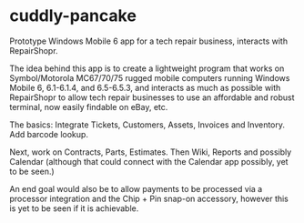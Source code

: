 # cuddly-pancake
Prototype Windows Mobile 6 app for a tech repair business, interacts with RepairShopr.

The idea behind this app is to create a lightweight program that works on Symbol/Motorola MC67/70/75 rugged mobile computers running Windows Mobile 6, 6.1-6.1.4, and 6.5-6.5.3, and interacts as much as possible with RepairShopr to allow tech repair businesses to use an affordable and robust terminal, now easily findable on eBay, etc.

The basics:
  Integrate Tickets, Customers, Assets, Invoices and Inventory. Add barcode lookup.

Next, work on Contracts, Parts, Estimates. Then Wiki, Reports and possibly Calendar (although that could connect with the Calendar app possibly, yet to be seen.)

An end goal would also be to allow payments to be processed via a processor integration and the Chip + Pin snap-on accessory, however this is yet to be seen if it is achievable.
